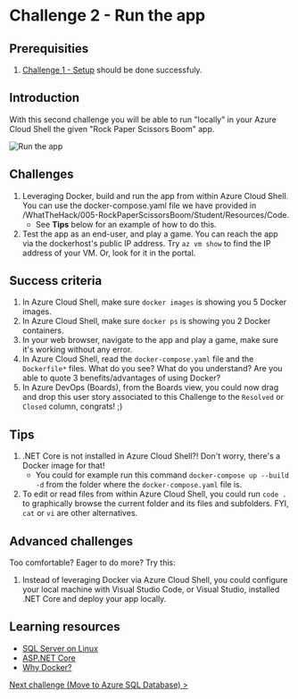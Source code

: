 # Challenge 2 - Run the app

## Prerequisities

1. [Challenge 1 - Setup](./Setup.md) should be done successfuly.

## Introduction

With this second challenge you will be able to run "locally" in your Azure Cloud Shell the given "Rock Paper Scissors Boom" app.

![Run the app](../docs/RunTheApp.png)

## Challenges

1. Leveraging Docker, build and run the app from within Azure Cloud Shell. You can use the docker-compose.yaml file we have provided in /WhatTheHack/005-RockPaperScissorsBoom/Student/Resources/Code. 
     * See **Tips** below for an example of how to do this.
1. Test the app as an end-user, and play a game. You can reach the app via the dockerhost's public IP address. Try `az vm show` to find the IP address of your VM. Or, look for it in the portal.

## Success criteria

1. In Azure Cloud Shell, make sure `docker images` is showing you 5 Docker images.
1. In Azure Cloud Shell, make sure `docker ps` is showing you 2 Docker containers.
1. In your web browser, navigate to the app and play a game, make sure it's working without any error.
1. In Azure Cloud Shell, read the `docker-compose.yaml` file and the `Dockerfile*` files. What do you see? What do you understand? Are you able to quote 3 benefits/advantages of using Docker?
1. In Azure DevOps (Boards), from the Boards view, you could now drag and drop this user story associated to this Challenge to the `Resolved` or `Closed` column, congrats! ;)

## Tips

1. .NET Core is not installed in Azure Cloud Shell?! Don't worry, there's a Docker image for that!
     * You could for example run this command `docker-compose up --build -d` from the folder where the `docker-compose.yaml` file is.
1. To edit or read files from within Azure Cloud Shell, you could run `code .` to graphically browse the current folder and its files and subfolders. FYI, `cat` or `vi` are other alternatives.

## Advanced challenges

Too comfortable? Eager to do more? Try this:

1. Instead of leveraging Docker via Azure Cloud Shell, you could configure your local machine with Visual Studio Code, or Visual Studio, installed .NET Core and deploy your app locally.

## Learning resources

- [SQL Server on Linux](https://docs.microsoft.com/en-us/sql/linux/sql-server-linux-overview)
- [ASP.NET Core](https://docs.microsoft.com/en-us/aspnet/core)
- [Why Docker?](https://www.docker.com/)

[Next challenge (Move to Azure SQL Database) >](./MoveToAzureSql.md)
